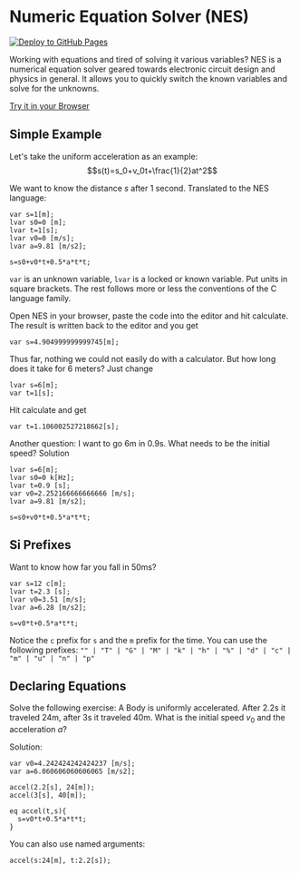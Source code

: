 # Numeric Equation Solver (NES)

[![Deploy to GitHub Pages](https://github.com/ruediste/nes/actions/workflows/gh-pages.yml/badge.svg)](https://github.com/ruediste/nes/actions/workflows/gh-pages.yml)

Working with equations and tired of solving it various variables?
NES is a numerical equation solver geared towards electronic circuit design and physics in general. It allows you to quickly switch the known variables and solve for the unknowns.

[Try it in your Browser](https://ruediste.github.io/nes/)

## Simple Example

Let's take the uniform acceleration as an example:
$$s(t)=s_0+v_0t+\frac{1}{2}at^2$$

We want to know the distance $s$ after 1 second. Translated to the NES language:

    var s=1[m];
    lvar s0=0 [m];
    lvar t=1[s];
    lvar v0=0 [m/s];
    lvar a=9.81 [m/s2];

    s=s0+v0*t+0.5*a*t*t;

`var` is an unknown variable, `lvar` is a locked or known variable. Put units in square brackets. The rest follows more or less the conventions of the C language family.

Open NES in your browser, paste the code into the editor and hit calculate. The result is written back to the editor and you get

    var s=4.904999999999745[m];

Thus far, nothing we could not easily do with a calculator. But how long does it take for 6 meters? Just change

    lvar s=6[m];
    var t=1[s];

Hit calculate and get

    var t=1.106002527218662[s];

Another question: I want to go 6m in 0.9s. What needs to be the initial speed? Solution

    lvar s=6[m];
    lvar s0=0 k[Hz];
    lvar t=0.9 [s];
    var v0=2.252166666666666 [m/s];
    lvar a=9.81 [m/s2];

    s=s0+v0*t+0.5*a*t*t;

## Si Prefixes

Want to know how far you fall in 50ms?

    var s=12 c[m];
    lvar t=2.3 [s];
    lvar v0=3.51 [m/s];
    lvar a=6.28 [m/s2];

    s=v0*t+0.5*a*t*t;

Notice the `c` prefix for `s` and the `m` prefix for the time. You can use the following prefixes: `"" | "T" | "G" | "M" | "k" | "h" | "%" | "d" | "c" | "m" | "u" | "n" | "p"`

## Declaring Equations

Solve the following exercise: A Body is uniformly accelerated. After 2.2s it traveled 24m, after 3s it traveled 40m. What is the initial speed $v_0$ and the acceleration $a$?

Solution:

    var v0=4.242424242424237 [m/s];
    var a=6.060606060606065 [m/s2];

    accel(2.2[s], 24[m]);
    accel(3[s], 40[m]);

    eq accel(t,s){
      s=v0*t+0.5*a*t*t;
    }

You can also use named arguments:

    accel(s:24[m], t:2.2[s]);

